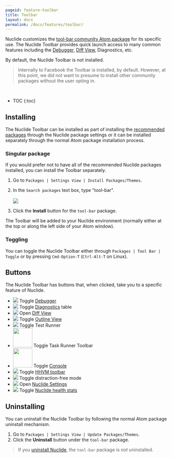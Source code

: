 ```yaml
---
pageid: feature-toolbar
title: Toolbar
layout: docs
permalink: /docs/features/toolbar/
---
```


Nuclide customizes the [tool-bar community Atom package](https://atom.io/packages/tool-bar) for its
specific use. The Nuclide Toolbar provides quick launch access to many common features including
the [Debugger](), [Diff View](), Diagnostics, etc.

By default, the Nuclide Toolbar is not installed.

> Internally to Facebook the Toolbar is installed, by default. However, at this point, we did not
> want to presume to install other community packages without the user opting in.

<br />

* TOC
{:toc}

## Installing

The Nuclide Toolbar can be installed as part of installing the
[recommended packages](/docs/editor/setup/#post-installation__recommended-packages) through the
Nuclide package settings or it can be installed separately through the normal Atom package
installation process.

### Singular package

If you would prefer not to have all of the recommended Nuclide packages installed, you can install
the Toolbar separately.

1. Go to `Packages | Settings View | Install Packages/Themes`.
2. In the `Search packages` text box, type "tool-bar".<br /><br />
![](/static/images/docs/feature-toolbar-find-package.png)

3. Click the **Install** button for the `tool-bar` package.

The Toolbar will be added to your Nuclide environment (normally either at the top or along the left side of your Atom window).

### Toggling

You can toggle the Nuclide Toolbar either through `Packages | Tool Bar | Toggle` or by pressing `Cmd-Option-T`
(`Ctrl-Alt-T` on Linux).

## Buttons

The Nuclide Toolbar has buttons that, when clicked, take you to a specific feature of Nuclide.

* ![](/static/images/docs/feature-toolbar-button-debugger.png) Toggle [Debugger](/docs/features/debugger/)
* ![](/static/images/docs/feature-toolbar-button-diagnostics.png) Toggle [Diagnostics](/docs/editor/basics/#status-bar__code-diagnostics) table
* ![](/static/images/docs/feature-toolbar-button-diff-view.png) Open [Diff View](/docs/features/hg/#diff-view)
* ![](/static/images/docs/feature-toolbar-button-outline-view.png) Toggle [Outline View](/docs/features/outline-view/)
* ![](/static/images/docs/feature-toolbar-button-test-runner.png) Toggle Test Runner
* <img src="/static/images/docs/feature-toolbar-button-task-runner.png" style="width: 60px;"/> Toggle Task Runner Toolbar
* <img src="/static/images/docs/feature-toolbar-button-console.png" style="width: 60px;"/> Toggle [Console](/docs/features/debugger/#basics__evaluation)
* ![](/static/images/docs/feature-toolbar-button-hhvm-toolbar.png) Toggle [HHVM toolbar](/docs/languages/hack/#debugging__debugging-hhvm-toolbar)
* ![](/static/images/docs/feature-toolbar-button-distraction-free-mode.png) Toggle distraction-free mode
* ![](/static/images/docs/feature-toolbar-button-nuclide-settings.png) Open [Nuclide Settings](/docs/editor/basics/#preferences-pane)
* ![](/static/images/docs/feature-toolbar-button-nuclide-health.png) Toggle [Nuclide health stats](/docs/features/health-statistics/)


## Uninstalling

You can uninstall the Nuclide Toolbar by following the normal Atom package uninstall mechanism.

1. Go to `Packages | Settings View | Update Packages/Themes`.
2. Click the **Uninstall** button under the `tool-bar` package.

> If you [uninstall Nuclide](/docs/editor/uninstall/), the `tool-bar` package is *not* uninstalled.
